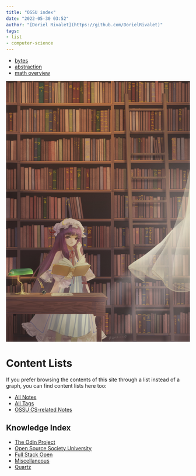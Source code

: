 ```yaml
---
title: "OSSU index"
date: "2022-05-30 03:52"
author: "[Doriel Rivalet](https://github.com/DorielRivalet)"
tags:
- list
- computer-science
---
```


- [bytes](notes/open-source-society-university/bytes.md)
- [abstraction](notes/open-source-society-university/abstraction.md)
- [math overview](notes/open-source-society-university/overview.md)


[![Example Image](https://github.com/DorielRivalet/quartz/blob/hugo/content/notes/images/Pasted-image-20220530204524.jpg?raw=true)](https://www.pixiv.net/en/artworks/54977260)


# Content Lists
If you prefer browsing the contents of this site through a list instead of a graph, you can find content lists here too:

- [All Notes](notes/)
- [All Tags](../../tags/)
- [OSSU CS-related Notes](../../tags/computer-science)

## Knowledge Index
- [The Odin Project](notes/index-list/the-odin-project.md)
- [Open Source Society University](notes/index-list/open-source-society-university.md)
- [Full Stack Open](notes/index-list/fullstack-open.md)
- [Miscellaneous](notes/index-list/miscellaneous.md)
- [Quartz](notes/index-list/quartz.md)